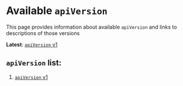# Available `apiVersion`
This page provides information about available `apiVersion` and links to descriptions of those versions

**Latest**: [`apiVersion` v1](v1.md)

## `apiVersion` list:
1. [`apiVersion` v1](v1.md)
